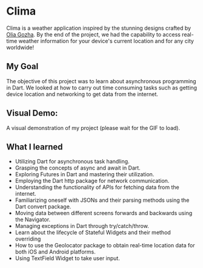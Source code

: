 # Clima
Clima is a weather application inspired by the stunning designs crafted by [Olia Gozha](https://dribbble.com/shots/4663154-). By the end of the project, we had the capability to access real-time weather information for your device's current location and for any city worldwide!


## My Goal

The objective of this project was to learn about asynchronous programming in Dart. We looked at how to carry out time consuming tasks such as getting device location and networking to get data from the internet. 


## Visual Demo:

A visual demonstration of my project (please wait for the GIF to load).

## What I learned

- Utilizing Dart for asynchronous task handling.
- Grasping the concepts of async and await in Dart.
- Exploring Futures in Dart and mastering their utilization.
- Employing the Dart http package for network communication.
- Understanding the functionality of APIs for fetching data from the internet.
- Familiarizing oneself with JSONs and their parsing methods using the Dart convert package.
- Moving data between different screens forwards and backwards using the Navigator.
- Managing exceptions in Dart through try/catch/throw.
- Learn about the lifecycle of Stateful Widgets and their method overriding
- How to use the Geolocator package to obtain real-time location data for both iOS and Android platforms.
- Using TextField Widget to take user input.
